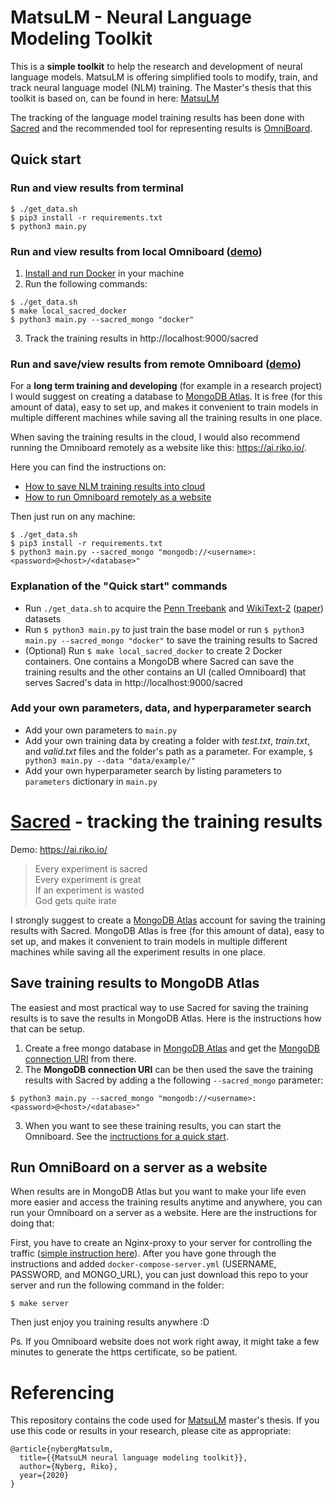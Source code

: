 # MatsuLM - Neural Language Modeling Toolkit 
This is a **simple toolkit** to help the research and development of neural language models. MatsuLM is offering simplified tools to modify, train, and track neural language model (NLM) training. The Master's thesis that this toolkit is based on, can be found in here: [MatsuLM](https://riko.io/matsulm)

The tracking of the language model training results has been done with [Sacred](https://github.com/IDSIA/sacred) and the recommended tool for representing results is [OmniBoard](https://github.com/vivekratnavel/omniboard).

## Quick start

### Run and view results from terminal

```
$ ./get_data.sh
$ pip3 install -r requirements.txt
$ python3 main.py
```

### Run and view results from local Omniboard ([demo](https://ai.riko.io/))

1. [Install and run Docker](https://www.docker.com/get-started) in your machine
2. Run the following commands:
```
$ ./get_data.sh
$ make local_sacred_docker
$ python3 main.py --sacred_mongo "docker"
```
3. Track the training results in http://localhost:9000/sacred

### Run and save/view results from remote Omniboard ([demo](https://ai.riko.io/))
For a **long term training and developing** (for example in a research project) I would suggest on creating a database to [MongoDB Atlas](https://www.mongodb.com/cloud/atlas). It is free (for this amount of data), easy to set up, and makes it convenient to train models in multiple different machines while saving all the training results in one place. 

When saving the training results in the cloud, I would also recommend running the Omniboard remotely as a website like this: https://ai.riko.io/. 

Here you can find the instructions on: 
- [How to save NLM training results into cloud](#save_to_mongo)
- [How to run Omniboard remotely as a website](#omniboard_website)

Then just run on any machine:
```
$ ./get_data.sh
$ pip3 install -r requirements.txt
$ python3 main.py --sacred_mongo "mongodb://<username>:<password>@<host>/<database>"
```

### Explanation of the "Quick start" commands
+ Run `./get_data.sh` to acquire the [Penn Treebank](https://www.isca-speech.org/archive/archive_papers/interspeech_2011/i11_0605.pdf) and [WikiText-2](https://www.salesforce.com/products/einstein/ai-research/the-wikitext-dependency-language-modeling-dataset/) ([paper](https://arxiv.org/abs/1609.07843)) datasets
+ Run `$ python3 main.py` to just train the base model or run `$ python3 main.py --sacred_mongo "docker"` to save the training results to Sacred
+ (Optional) Run `$ make local_sacred_docker` to create 2 Docker containers. One contains a MongoDB where Sacred can save the training results and the other contains an UI (called Omniboard) that serves Sacred's data in http://localhost:9000/sacred

### Add your own parameters, data, and hyperparameter search
+ Add your own parameters to `main.py`
+ Add your own training data by creating a folder with _test.txt_, _train.txt_, and _valid.txt_ files and the folder's path as a parameter. For example, `$ python3 main.py --data "data/example/"`
+ Add your own hyperparameter search by listing parameters to `parameters` dictionary in `main.py`




# [Sacred](https://github.com/IDSIA/sacred) - tracking the training results
Demo: https://ai.riko.io/
> Every experiment is sacred  
> Every experiment is great  
> If an experiment is wasted  
> God gets quite irate  

I strongly suggest to create a [MongoDB Atlas](https://www.mongodb.com/cloud/atlas) account for saving the training results with Sacred. MongoDB Atlas is free (for this amount of data), easy to set up, and makes it convenient to train models in multiple different machines while saving all the experiment results in one place.


## <a name="save_to_mongo"></a> Save training results to MongoDB Atlas
The easiest and most practical way to use Sacred for saving the training results is to save the results in MongoDB Atlas. Here is the instructions how that can be setup.

1. Create a free mongo database in [MongoDB Atlas](https://www.mongodb.com/) and get the [MongoDB connection URI](https://docs.mongodb.com/manual/reference/connection-string/) from there.
2. The **MongoDB connection URI** can be then used the save the training results with Sacred by adding a the following `--sacred_mongo` parameter:
```
$ python3 main.py --sacred_mongo "mongodb://<username>:<password>@<host>/<database>"
```
3. When you want to see these training results, you can start the Omniboard. See the [inctructions for a quick start](https://vivekratnavel.github.io/omniboard/#/quick-start).


## <a name="omniboard_website"></a> Run OmniBoard on a server as a website
When results are in MongoDB Atlas but you want to make your life even more easier and access the training results anytime and anywhere, you can run your Omniboard on a server as a website. Here are the instructions for doing that:

First, you have to create an Nginx-proxy to your server for controlling the traffic ([simple instruction here](https://medium.com/@francoisromain/host-multiple-websites-with-https-inside-docker-containers-on-a-single-server-18467484ab95)). After you have gone through the instructions and added `docker-compose-server.yml` (USERNAME, PASSWORD, and MONGO_URL), you can just download this repo to your server and run the following command in the folder:
```
$ make server
```

Then just enjoy you training results anywhere :D

Ps. If you Omniboard website does not work right away, it might take a few minutes to generate the https certificate, so be patient.



# Referencing

This repository contains the code used for [MatsuLM](https://riko.io/matsulm) master's thesis. If you use this code or results in your research, please cite as appropriate:
```
@article{nybergMatsulm,
  title={{MatsuLM neural language modeling toolkit}},
  author={Nyberg, Riko},
  year={2020}
}
```
